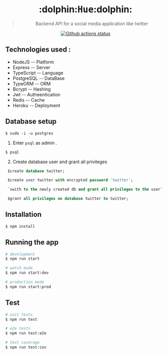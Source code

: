 <h1 align="center">:dolphin:<tt>Hue</tt>:dolphin:</h1>
<blockquote align="center">Backend API for a social media application like twitter</blockquote>

<p align="center"><a href="https://github.com/real-world-system-design/twiiter_node_pg"><img alt="Github actions status" src="https://github.com/real-world-system-design/twiiter_node_pg/actions/workflows/build.yaml/badge.svg" /></a></p>

## Technologies used :
* NodeJS     -- Platform
* Express    -- Server
* TypeScript -- Language
* PostgreSQL -- DataBase
* TypeORM    -- ORM
* Bcrypt     -- Hashing
* Jwt        -- Autheentication
* Redis      -- Cache
* Heroku     -- Deployment

## Database setup

```$ sudo -i -u postgres```

1. Enter `psql` as admin .

```$ psql```

2. Create database user and grant all privileges

```SQL
 $create database twitter;

 $create user twitter with encrypted password 'twitter';

 `swith to the newly created db and grant all privileges to the user`

 $grant all privileges on database twitter to twitter;

```

## Installation

```bash
$ npm install
```

## Running the app

```bash
# development
$ npm run start

# watch mode
$ npm run start:dev

# production mode
$ npm run start:prod
```

## Test

```bash
# unit tests
$ npm run test

# e2e tests
$ npm run test:e2e

# test coverage
$ npm run test:cov
```
